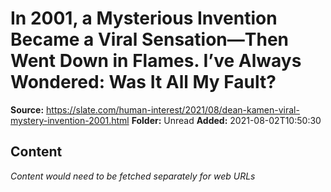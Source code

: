 # In 2001, a Mysterious Invention Became a Viral Sensation—Then Went Down in Flames. I’ve Always Wondered: Was It All My Fault?

**Source:** https://slate.com/human-interest/2021/08/dean-kamen-viral-mystery-invention-2001.html
**Folder:** Unread
**Added:** 2021-08-02T10:50:30




## Content
*Content would need to be fetched separately for web URLs*
